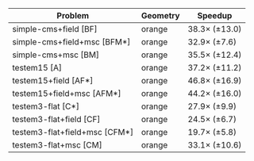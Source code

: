 | Problem                       | Geometry |       Speedup |
| ----------------------------- | -------- | ------------- |
| simple-cms+field [BF]         | orange   | 38.3× (±13.0) |
| simple-cms+field+msc [BFM*]   | orange   |  32.9× (±7.6) |
| simple-cms+msc [BM]           | orange   | 35.5× (±12.4) |
| testem15 [A]                  | orange   | 37.2× (±11.2) |
| testem15+field [AF*]          | orange   | 46.8× (±16.9) |
| testem15+field+msc [AFM*]     | orange   | 44.2× (±16.0) |
| testem3-flat [C*]             | orange   |  27.9× (±9.9) |
| testem3-flat+field [CF]       | orange   |  24.5× (±6.7) |
| testem3-flat+field+msc [CFM*] | orange   |  19.7× (±5.8) |
| testem3-flat+msc [CM]         | orange   | 33.1× (±10.6) |
